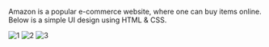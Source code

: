 Amazon is a popular e-commerce website, where one can buy items online.<br>
Below is a simple UI design using HTML & CSS.

![1](https://github.com/user-attachments/assets/f35bbc90-2df6-4497-815f-7bc9952fde9a)
![2](https://github.com/user-attachments/assets/1e627668-4136-48e7-923e-fe74588acd50)
![3](https://github.com/user-attachments/assets/007ced3f-51c5-4c53-b8d4-f6aaea4c1228)

